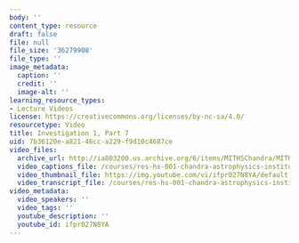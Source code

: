 ```yaml
---
body: ''
content_type: resource
draft: false
file: null
file_size: '36279908'
file_type: ''
image_metadata:
  caption: ''
  credit: ''
  image-alt: ''
learning_resource_types:
- Lecture Videos
license: https://creativecommons.org/licenses/by-nc-sa/4.0/
resourcetype: Video
title: Investigation 1, Part 7
uid: 7b36120e-a821-46cc-a229-f9d10c4687ce
video_files:
  archive_url: http://ia803200.us.archive.org/6/items/MITHSChandra/MITHS_chandra_1_07_300k.mp4
  video_captions_file: /courses/res-hs-001-chandra-astrophysics-institute/ifpr027N8YA_captions.webvtt
  video_thumbnail_file: https://img.youtube.com/vi/ifpr027N8YA/default.jpg
  video_transcript_file: /courses/res-hs-001-chandra-astrophysics-institute/ifpr027N8YA_transcript.pdf
video_metadata:
  video_speakers: ''
  video_tags: ''
  youtube_description: ''
  youtube_id: ifpr027N8YA
---
```

